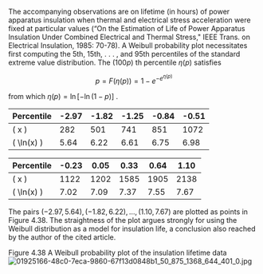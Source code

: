 The accompanying observations are on lifetime (in hours) of power apparatus insulation when thermal and electrical stress acceleration were fixed at particular values (“On the Estimation of Life of Power Apparatus Insulation Under Combined Electrical and Thermal Stress," IEEE Trans. on Electrical Insulation, 1985: 70-78). A Weibull probability plot necessitates first computing the 5th, 15th, . . . , and 95th percentiles of the standard extreme value distribution. The $\left( {100p}\right)$ th percentile $\eta \left( p\right)$ satisfies

$$
p = F\left( {\eta \left( p\right) }\right) = 1 - {e}^{-{e}^{\eta \left( p\right) }}
$$

from which $\eta \left( p\right) = \ln \left\lbrack {-\ln \left( {1 - p}\right) }\right\rbrack$ .

| Percentile | -2.97  | -1.82  | -1.25  | -0.84  | -0.51  |
|------------|--------|--------|--------|--------|--------|
| \( x \)    |  282   |  501   |  741   |  851   |  1072  |
| \( \ln(x) \) | 5.64  | 6.22   | 6.61   | 6.75   |  6.98  |

| Percentile | -0.23  |  0.05  |  0.33  |  0.64  |  1.10  |
|------------|--------|--------|--------|--------|--------|
| \( x \)    |  1122  |  1202  |  1585  |  1905  |  2138  |
| \( \ln(x) \) |  7.02  |  7.09  |  7.37  |  7.55  |  7.67  |

The pairs $\left( {-{2.97},{5.64}}\right) ,\left( {-{1.82},{6.22}}\right) ,\ldots ,\left( {{1.10},{7.67}}\right)$ are plotted as points in Figure 4.38. The straightness of the plot argues strongly for using the Weibull distribution as a model for insulation life, a conclusion also reached by the author of the cited article.

Figure 4.38 
A Weibull probability plot of the insulation lifetime data
![01925166-48c0-7eca-9860-67f13d0848b1_50_875_1368_644_401_0.jpg](images/01925166-48c0-7eca-9860-67f13d0848b1_50_875_1368_644_401_0.jpg)
